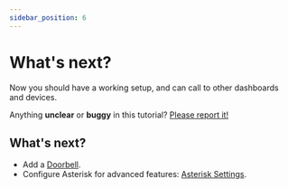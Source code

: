 ```yaml
---
sidebar_position: 6
---
```


# What's next?

Now you should have a working setup, and can call to other dashboards and devices.

Anything **unclear** or **buggy** in this tutorial? [Please report it!](https://github.com/TECH7Fox/sip-hass-docs/issues)

## What's next?

- Add a [Doorbell](../add-on/guides/doorbell).
- Configure Asterisk for advanced features: [Asterisk Settings](../add-on/asterisk-settings.md).
